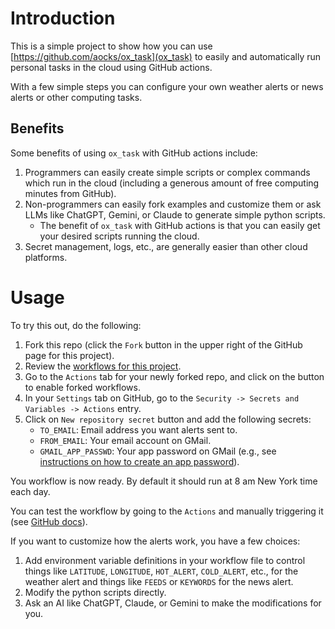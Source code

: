 
# Introduction

This is a simple project to show how you can use
[https://github.com/aocks/ox_task](ox_task) to easily and
automatically run personal tasks in the cloud using GitHub actions.

With a few simple steps you can configure your own weather alerts or
news alerts or other computing tasks.

## Benefits

Some benefits of using `ox_task` with GitHub actions include:

  1. Programmers can easily create simple scripts or complex commands which run in the cloud (including a generous amount of free computing minutes from GitHub).
  2. Non-programmers can easily fork examples and customize them or ask LLMs like ChatGPT, Gemini, or Claude to generate simple python scripts.
     - The benefit of `ox_task` with GitHub actions is that you can easily get your desired scripts running the cloud.
  3. Secret management, logs, etc., are generally easier than other cloud platforms.

# Usage

To try this out, do the following:

  1. Fork this repo (click the `Fork` button in the upper right of the
     GitHub page for this project).
  2. Review the [workflows for this project](https://github.com/emin63/simple_example_tasks/tree/main/.github/workflows).
  3. Go to the `Actions` tab for your newly forked repo, and click on the button to enable forked workflows.
  4. In your `Settings` tab on GitHub, go to the
     `Security -> Secrets and Variables -> Actions` entry.
  5. Click on `New repository secret` button and add the following secrets:
     - `TO_EMAIL`: Email address you want alerts sent to.
	 - `FROM_EMAIL`: Your email account on GMail.
	 - `GMAIL_APP_PASSWD`: Your app password on GMail (e.g., see [instructions on how to create an app password](https://support.google.com/mail/thread/205453566/how-to-generate-an-app-password?hl=en)).
  
You workflow is now ready. By default it should run at 8 am New York
time each day.

You can test the workflow by going to the `Actions` and manually
triggering it (see
[GitHub docs](https://docs.github.com/en/actions/how-tos/manage-workflow-runs/manually-run-a-workflow)).

If you want to customize how the alerts work, you have a few choices:

  1. Add environment variable definitions in your workflow file to control things like `LATITUDE`, `LONGITUDE`, `HOT_ALERT`, `COLD_ALERT`, etc., for the weather alert and things like `FEEDS` or `KEYWORDS` for the news alert.
  2. Modify the python scripts directly.
  3. Ask an AI like ChatGPT, Claude, or Gemini to make the modifications for you.
  
  

